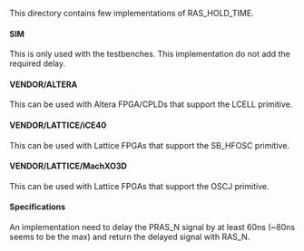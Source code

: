 This directory contains few implementations of RAS_HOLD_TIME.

#### SIM
This is only used with the testbenches. This implementation do not add the required delay.

#### VENDOR/ALTERA
This can be used with Altera FPGA/CPLDs that support the LCELL primitive.

#### VENDOR/LATTICE/iCE40
This can be used with Lattice FPGAs that support the SB_HFOSC primitive.

#### VENDOR/LATTICE/MachXO3D
This can be used with Lattice FPGAs that support the OSCJ primitive.

#### Specifications
An implementation need to delay the PRAS_N signal by at least 60ns (~80ns seems to be the max) and return the delayed signal with RAS_N.

